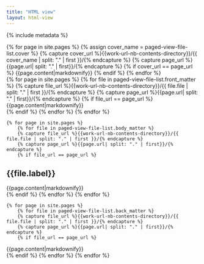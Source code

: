 ```yaml
---
title: "HTML view"
layout: html-view
---
```

{% include metadata %}

<section class="cover" id="cover" data-type="cover">
		{% for page in site.pages %}
			{% assign cover_name = paged-view-file-list.cover %}
			{% capture cover_url %}{{work-url-nb-contents-directory}}/{{ cover_name | split: "." | first }}/{% endcapture %}
			{% capture page_url %}{{page.url| split: "." | first}}/{% endcapture %}
			{% if cover_url == page_url %}
{{page.content|markdownify}}
			{% endif %}
		{% endfor %}
</section>

<!--front-matter-->
<section class="front-matter">
		{% for page in site.pages %}
			{% for file in paged-view-file-list.front_matter %}
			{% capture file_url %}{{work-url-nb-contents-directory}}/{{ file.file | split: "." | first }}/{% endcapture %}
			{% capture page_url %}{{page.url| split: "." | first}}/{% endcapture %}
			{% if file_url == page_url %}
		<section class="{{file.class}}" id="{{file.id}}" data-type="{{page.type}}">
{{page.content|markdownify}}
		</section>
			{% endif %}
			{% endfor %}
		{% endfor %}
</section>

<!--body-matter-->
	{% for page in site.pages %}
		{% for file in paged-view-file-list.body_matter %}
		{% capture file_url %}{{work-url-nb-contents-directory}}/{{ file.file | split: "." | first }}/{% endcapture %}
		{% capture page_url %}{{page.url| split: "." | first}}/{% endcapture %}
		{% if file_url == page_url %}
<section class="{{file.class}}" id="{{file.id}}" data-type="{{page.type}}">
	<h1 class="{{file.class}} {% if file.level == 1 %}chapter-title{% endif %}" id="{{file.id}}">{{file.label}}</h1>
{{page.content|markdownify}}
</section>
		{% endif %}
		{% endfor %}
	{% endfor %}

<!--back-matter-->
	{% for page in site.pages %}
		{% for file in paged-view-file-list.back_matter %}
		{% capture file_url %}{{work-url-nb-contents-directory}}/{{ file.file | split: "." | first }}/{% endcapture %}
		{% capture page_url %}{{page.url| split: "." | first}}/{% endcapture %}
		{% if file_url == page_url %}
<section class="{{file.class}}" id="{{file.id}}" data-type="{{page.type}}">
{{page.content|markdownify}}
</section>
		{% endif %}
		{% endfor %}
	{% endfor %}
